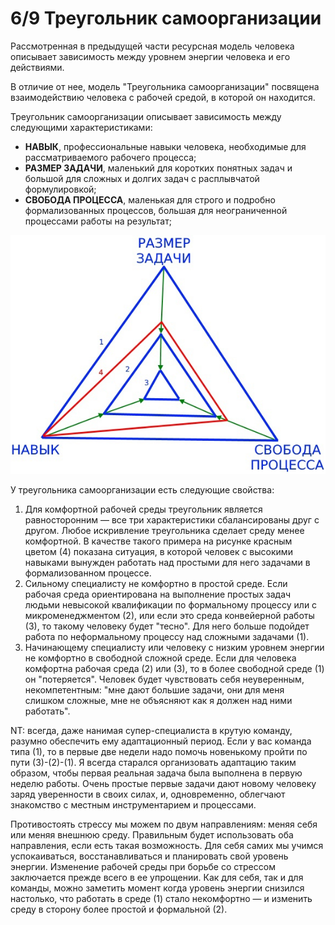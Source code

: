 # 6/9 Треугольник самоорганизации

Рассмотренная в предыдущей части ресурсная модель человека описывает зависимость между уровнем энергии человека и его действиями.

В отличие от нее, модель "Треугольника самоорганизации" посвящена взаимодействию человека с рабочей средой, в которой он находится.

Треугольник самоорганизации описывает зависимость между следующими характеристиками:
- **НАВЫК**, профессиональные навыки человека, необходимые для рассматриваемого рабочего процесса;
- **РАЗМЕР ЗАДАЧИ**, маленький для коротких понятных задач и большой для сложных и долгих задач с расплывчатой формулировкой;
- **СВОБОДА ПРОЦЕССА**, маленькая для строго и подробно формализованных процессов, большая для неограниченной процессами работы на результат;

![](triangle.jpg)

У треугольника самоорганизации есть следующие свойства:
1. Для комфортной рабочей среды треугольник является равносторонним — все три характеристики сбалансированы друг с другом. Любое искривление треугольника сделает среду менее комфортной. В качестве такого примера на рисунке красным цветом (4) показана ситуация, в которой человек с высокими навыками вынужден работать над простыми для него задачами в формализованном процессе.
2. Сильному специалисту не комфортно в простой среде. Если рабочая среда ориентирована на выполнение простых задач людьми невысокой квалификации по формальному процессу или с микроменеджментом (2), или если это среда конвейерной работы (3), то такому человеку будет "тесно". Для него больше подойдет работа по неформальному процессу над сложными задачами (1).
3. Начинающему специалисту или человеку с низким уровнем энергии не комфортно в свободной сложной среде. Если для человека комфортна рабочая среда (2) или (3), то в более свободной среде (1) он "потеряется". Человек будет чувствовать себя неуверенным, некомпетентным: "мне дают большие задачи, они для меня слишком сложные, мне не объясняют как я должен над ними работать".

NT: всегда, даже нанимая супер-специалиста в крутую команду, разумно обеспечить ему адаптационный период. Если у вас команда типа (1), то в первые две недели надо помочь новенькому пройти по пути (3)-(2)-(1). Я всегда старался организовать адаптацию таким образом, чтобы первая реальная задача была выполнена в первую неделю работы. Очень простые первые задачи дают новому человеку заряд уверенности в своих силах, и, одновременно, облегчают знакомство с местным инструментарием и процессами.

Противостоять стрессу мы можем по двум направлениям: меняя себя или меняя внешнюю среду. Правильным будет использовать оба направления, если есть такая возможность. Для себя самих мы учимся успокаиваться, восстанавливаться и планировать свой уровень энергии. Изменение рабочей среды при борьбе со стрессом заключается прежде всего в ее упрощении. Как для себя, так и для команды, можно заметить момент когда уровень энергии снизился настолько, что работать в среде (1) стало некомфортно — и изменить среду в сторону более простой и формальной (2).
